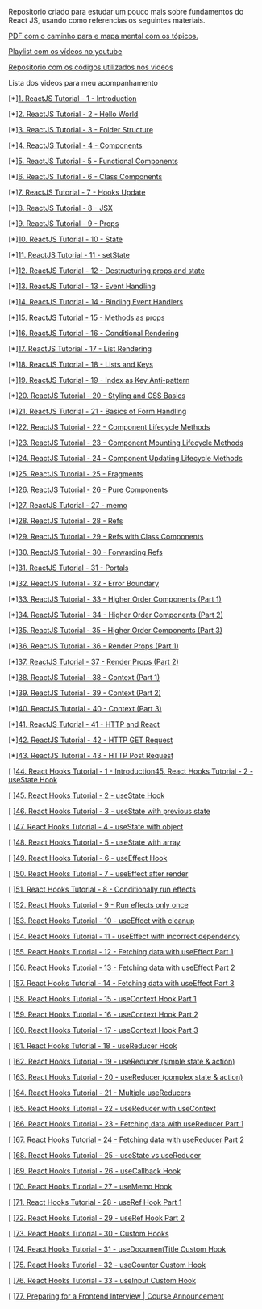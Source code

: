 Repositorio criado para estudar um pouco mais sobre fundamentos do React JS,  usando como referencias os seguintes materiais.

[PDF com o caminho para e mapa mental com os tópicos.](https://github.com/gopinav/Learning-Path-Resources/blob/master/React_Learning_Path_2020.pdf)

[Playlist com os vídeos no youtube](https://www.youtube.com/watch?v=QFaFIcGhPoM&list=PLC3y8-rFHvwgg3vaYJgHGnModB54rxOk3)

[Repositorio com os códigos utilizados nos videos](https://github.com/gopinav/React-Tutorials)

Lista dos videos para meu acompanhamento

[*][1. ReactJS Tutorial - 1 - Introduction](https://www.youtube.com/watch?v=QFaFIcGhPoM)

[*][2. ReactJS Tutorial - 2 - Hello World](https://www.youtube.com/watch?v=9hb_0TZ_MVI)

[*][3. ReactJS Tutorial - 3 - Folder Structure](https://www.youtube.com/watch?v=9VIiLJL0H4Y)

[*][4. ReactJS Tutorial - 4 - Components](https://www.youtube.com/watch?v=Y2hgEGPzTZY)

[*][5. ReactJS Tutorial - 5 - Functional Components](https://www.youtube.com/watch?v=Cla1WwguArA)

[*][6. ReactJS Tutorial - 6 - Class Components](https://www.youtube.com/watch?v=lnV34uLEzis)

[*][7. ReactJS Tutorial - 7 - Hooks Update](https://www.youtube.com/watch?v=oecI26cWqzk)

[*][8. ReactJS Tutorial - 8 - JSX](https://www.youtube.com/watch?v=7fPXI_MnBOY)

[*][9. ReactJS Tutorial - 9 - Props](https://www.youtube.com/watch?v=m7OWXtbiXX8)

[*][10. ReactJS Tutorial - 10 - State](https://www.youtube.com/watch?v=4ORZ1GmjaMc)

[*][11. ReactJS Tutorial - 11 - setState](https://www.youtube.com/watch?v=uirRaVjRsf4)

[*][12. ReactJS Tutorial - 12 - Destructuring props and state](https://www.youtube.com/watch?v=5_PdMS9CLLI)

[*][13. ReactJS Tutorial - 13 - Event Handling](https://www.youtube.com/watch?v=Znqv84xi8Vs)

[*][14. ReactJS Tutorial - 14 - Binding Event Handlers](https://www.youtube.com/watch?v=kVWpBtRjkCk)

[*][15. ReactJS Tutorial - 15 - Methods as props](https://www.youtube.com/watch?v=QpfyjwhY9kg)

[*][16. ReactJS Tutorial - 16 - Conditional Rendering](https://www.youtube.com/watch?v=7o5FPaVA9m0)

[*][17. ReactJS Tutorial - 17 - List Rendering](https://www.youtube.com/watch?v=5s8Ol9uw-yM)

[*][18. ReactJS Tutorial - 18 - Lists and Keys](https://www.youtube.com/watch?v=0sasRxl35_8)

[*][19. ReactJS Tutorial - 19 - Index as Key Anti-pattern](https://www.youtube.com/watch?v=xlPxnc5uUPQ)

[*][20. ReactJS Tutorial - 20 - Styling and CSS Basics](https://www.youtube.com/watch?v=j5P9FHiBVNo)

[*][21. ReactJS Tutorial - 21 - Basics of Form Handling](https://www.youtube.com/watch?v=7Vo_VCcWupQ)

[*][22. ReactJS Tutorial - 22 - Component Lifecycle Methods](https://www.youtube.com/watch?v=qnN_FuFNq2g)

[*][23. ReactJS Tutorial - 23 - Component Mounting Lifecycle Methods](https://www.youtube.com/watch?v=KDXZibVdiEI)

[*][24. ReactJS Tutorial - 24 - Component Updating Lifecycle Methods](https://www.youtube.com/watch?v=DyPkojd1fas)

[*][25. ReactJS Tutorial - 25 - Fragments](https://www.youtube.com/watch?v=bHdh1T0-US4)

[*][26. ReactJS Tutorial - 26 - Pure Components](https://www.youtube.com/watch?v=YCRuTT31qR0)

[*][27. ReactJS Tutorial - 27 - memo](https://www.youtube.com/watch?v=7TaBhrnPH78)

[*][28. ReactJS Tutorial - 28 - Refs](https://www.youtube.com/watch?v=FXa9mMTKOu8)

[*][29. ReactJS Tutorial - 29 - Refs with Class Components](https://www.youtube.com/watch?v=8aCXVC9Qmto)

[*][30. ReactJS Tutorial - 30 - Forwarding Refs](https://www.youtube.com/watch?v=RLWniwmfdq4)

[*][31. ReactJS Tutorial - 31 - Portals](https://www.youtube.com/watch?v=HpHLa-5Wdys)

[*][32. ReactJS Tutorial - 32 - Error Boundary](https://www.youtube.com/watch?v=DNYXgtZBRPE)

[*][33. ReactJS Tutorial - 33 - Higher Order Components (Part 1)](https://www.youtube.com/watch?v=B6aNv8nkUSw)

[*][34. ReactJS Tutorial - 34 - Higher Order Components (Part 2)](https://www.youtube.com/watch?v=rsBQj6X7UK8)

[*][35. ReactJS Tutorial - 35 - Higher Order Components (Part 3)](https://www.youtube.com/watch?v=l8V59zIdBXU)

[*][36. ReactJS Tutorial - 36 - Render Props (Part 1)](https://www.youtube.com/watch?v=NdapMDgNhtE)

[*][37. ReactJS Tutorial - 37 - Render Props (Part 2)](https://www.youtube.com/watch?v=EZil2OTyB4w)

[*][38. ReactJS Tutorial - 38 - Context (Part 1)](https://www.youtube.com/watch?v=j3j8St50fNY)

[*][39. ReactJS Tutorial - 39 - Context (Part 2)](https://www.youtube.com/watch?v=lTjQjWemKgE)

[*][40. ReactJS Tutorial - 40 - Context (Part 3)](https://www.youtube.com/watch?v=A9WlkhdLnn0)

[*][41. ReactJS Tutorial - 41 - HTTP and React](https://www.youtube.com/watch?v=GTmjthNvrxY)

[*][42. ReactJS Tutorial - 42 - HTTP GET Request](https://www.youtube.com/watch?v=NEYrSUM4Umw)

[*][43. ReactJS Tutorial - 43 - HTTP Post Request](https://www.youtube.com/watch?v=x9UEDRbLhJE)

[ ][44. React Hooks Tutorial - 1 - Introduction45. React Hooks Tutorial - 2 - useState Hook](https://www.youtube.com/watch?v=cF2lQ_gZeA8)

[ ][45. React Hooks Tutorial - 2 - useState Hook](https://www.youtube.com/watch?v=lAW1Jmmr9hc)

[ ][46. React Hooks Tutorial - 3 - useState with previous state](https://www.youtube.com/watch?v=d0plTCQgsXs)

[ ][47. React Hooks Tutorial - 4 - useState with object](https://www.youtube.com/watch?v=-3lL8oyev9w)

[ ][48. React Hooks Tutorial - 5 - useState with array](https://www.youtube.com/watch?v=RZ5wKYbOM_I)

[ ][49. React Hooks Tutorial - 6 - useEffect Hook](https://www.youtube.com/watch?v=06Y6aJzTmXY)

[ ][50. React Hooks Tutorial - 7 - useEffect after render](https://www.youtube.com/watch?v=nAuWOnFMlOw)

[ ][51. React Hooks Tutorial - 8 - Conditionally run effects](https://www.youtube.com/watch?v=8DYlzVUTC7s)

[ ][52. React Hooks Tutorial - 9 - Run effects only once](https://www.youtube.com/watch?v=BH4xvzHa7H8)

[ ][53. React Hooks Tutorial - 10 - useEffect with cleanup](https://www.youtube.com/watch?v=DTlmk6QeOHY)

[ ][54. React Hooks Tutorial - 11 - useEffect with incorrect dependency](https://www.youtube.com/watch?v=SP-NrbQHFww)

[ ][55. React Hooks Tutorial - 12 - Fetching data with useEffect Part 1](https://www.youtube.com/watch?v=bYFYF2GnMy8)

[ ][56. React Hooks Tutorial - 13 - Fetching data with useEffect Part 2](https://www.youtube.com/watch?v=1tfd6ANaNRY)

[ ][57. React Hooks Tutorial - 14 - Fetching data with useEffect Part 3](https://www.youtube.com/watch?v=zm_09NER-R0)

[ ][58. React Hooks Tutorial - 15 - useContext Hook Part 1](https://www.youtube.com/watch?v=CI7EYWmRDJE)

[ ][59. React Hooks Tutorial - 16 - useContext Hook Part 2](https://www.youtube.com/watch?v=tEqNSOhCHLU)

[ ][60. React Hooks Tutorial - 17 - useContext Hook Part 3](https://www.youtube.com/watch?v=UjjtvroahBU)

[ ][61. React Hooks Tutorial - 18 - useReducer Hook](https://www.youtube.com/watch?v=cVYp4u1m6iA)

[ ][62. React Hooks Tutorial - 19 - useReducer (simple state & action)](https://www.youtube.com/watch?v=IHJ-TO_1nME)

[ ][63. React Hooks Tutorial - 20 - useReducer (complex state &amp; action)](https://www.youtube.com/watch?v=uX7lxFrWUbA)

[ ][64. React Hooks Tutorial - 21 - Multiple useReducers](https://www.youtube.com/watch?v=5DsCKNRA8s4)

[ ][65. React Hooks Tutorial - 22 - useReducer with useContext](https://www.youtube.com/watch?v=BCD2irXaVoE)

[ ][66. React Hooks Tutorial - 23 - Fetching data with useReducer Part 1](https://www.youtube.com/watch?v=snzS7-73SEQ)

[ ][67. React Hooks Tutorial - 24 - Fetching data with useReducer Part 2](https://www.youtube.com/watch?v=imjfiXxvMD8)

[ ][68. React Hooks Tutorial - 25 - useState vs useReducer](https://www.youtube.com/watch?v=3VClygDRSsU)

[ ][69. React Hooks Tutorial - 26 - useCallback Hook](https://www.youtube.com/watch?v=IL82CzlaCys)

[ ][70. React Hooks Tutorial - 27 - useMemo Hook](https://www.youtube.com/watch?v=qySZIzZvZOY)

[ ][71. React Hooks Tutorial - 28 - useRef Hook Part 1](https://www.youtube.com/watch?v=yCS2m01bQ6w)

[ ][72. React Hooks Tutorial - 29 - useRef Hook Part 2](https://www.youtube.com/watch?v=LWg0OyZQffc)

[ ][73. React Hooks Tutorial - 30 - Custom Hooks](https://www.youtube.com/watch?v=l-s9MgoMwTI)

[ ][74. React Hooks Tutorial - 31 - useDocumentTitle Custom Hook](https://www.youtube.com/watch?v=4yp6T-hF5ZY)

[ ][75. React Hooks Tutorial - 32 - useCounter Custom Hook](https://www.youtube.com/watch?v=W3_GIiN-nuc)

[ ][76. React Hooks Tutorial - 33 - useInput Custom Hook](https://www.youtube.com/watch?v=6am-yn3ZLEw)

[ ][77. Preparing for a Frontend Interview | Course Announcement](https://www.youtube.com/watch?v=_zGNa_8O2fE)
